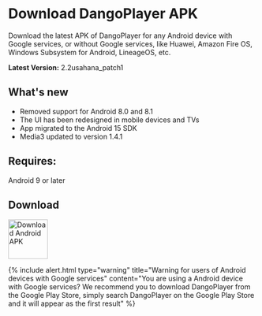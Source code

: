 # Download DangoPlayer APK
Download the latest APK of DangoPlayer for any Android device with Google services, or without Google services, like Huawei, Amazon Fire OS, Windows Subsystem for Android, LineageOS, etc.

**Latest Version:** 2.2usahana_patch1

## What's new
- Removed support for Android 8.0 and 8.1
- The UI has been redesigned in mobile devices and TVs
- App migrated to the Android 15 SDK
- Media3 updated to version 1.4.1

## Requires:
Android 9 or later

## Download
<a href="https://github.com/brunochanrio/DangoPlayer/releases/download/3.0sakura/DangoPlayer_3.0sakura.apk"><img alt="Download Android APK" height="80" src="https://brunochanrio.github.io/DangoPlayer/assets/GetAndroidAPK.png"/></a>

{% include alert.html type="warning" title="Warning for users of Android devices with Google services" content="You are using a Android device with Google services? We recommend you to download DangoPlayer from the Google Play Store, simply search DangoPlayer on the Google Play Store and it will appear as the first result" %}
